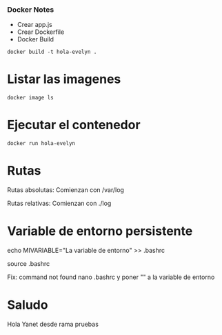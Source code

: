 ### Docker Notes

- Crear app.js
- Crear Dockerfile
- Docker Build

```
docker build -t hola-evelyn .
```
# Listar las imagenes
```
docker image ls
```
# Ejecutar el contenedor
```
docker run hola-evelyn
```
# Rutas

Rutas absolutas:
Comienzan con /var/log

Rutas relativas:
Comienzan con ./log

# Variable de entorno persistente

echo MIVARIABLE="La variable de entorno" >> .bashrc

source .bashrc

Fix: command not found
nano .bashrc y poner "" a la variable de entorno

# Saludo
Hola Yanet desde rama pruebas